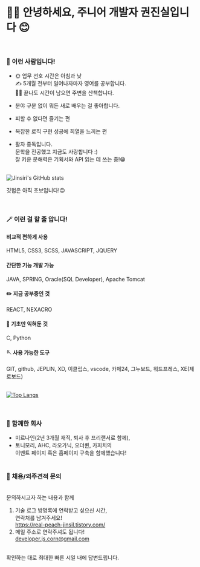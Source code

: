 # 👋👋 안녕하세요, 주니어 개발자 권진실입니다 😊

<br>

<!--<img src="https://user-images.githubusercontent.com/40844404/163713429-6bdb8d14-0436-4761-93fa-d0ecb2f9e8df.png" width="100%" alt="프로필사진">-->

### 🌿 이런 사람입니다!<br>

- 🌞 업무 선호 시간은 아침과 낮<br>
  ✍️ 5개월 전부터 일어나자마자 영어를 공부합니다.<br>
  🚶‍♀️ 끝나도 시간이 남으면 주변을 산책합니다.<br>
- 분야 구분 없이 뭐든 새로 배우는 걸 좋아합니다.<br>

- 피할 수 없다면 즐기는 편<br>
- 복잡한 로직 구현 성공에 희열을 느끼는 편<br>
- 활자 중독입니다. <br>
  문학을 전공했고 지금도 사랑합니다 :)<br>
  잘 키운 문해력은 기획서와 API 읽는 데 쓰는 중!😁<br><br>

![Jinsiri's GitHub stats](https://github-readme-stats.vercel.app/api?username=jinsiri&show_icons=true&theme=radical)

깃헙은 아직 초보입니다!😉

<br>

### 🪄 이런 걸 할 줄 압니다!

#### 비교적 편하게 사용

HTML5, CSS3, SCSS, JAVASCRIPT, JQUERY

#### 간단한 기능 개발 가능

JAVA, SPRING, Oracle(SQL Developer), Apache Tomcat

#### ✏️ 지금 공부중인 것

REACT, NEXACRO

#### 🌱 기초만 익혀둔 것

C, Python

#### 🪡 사용 가능한 도구

GIT, github, JEPLIN, XD, 이클립스, vscode, 카페24, 그누보드, 워드프레스, XE(제로보드)
<br><br>

[![Top Langs](https://github-readme-stats.vercel.app/api/top-langs/?username=jinsiri)](https://github.com/jinsiri/github-readme-stats)

<br>

### 🤝 함께한 회사

- 미르나인(2년 3개월 재직, 퇴사 후 프리랜서로 함께),<br>
- 토니모리, AHC, 라오가닉, 오더퀸, 카피치의<br>
  이벤트 페이지 혹은 홈페이지 구축을 함께했습니다!<br><br>

### 📝 채용/외주견적 문의

<br>문의하시고자 하는 내용과 함께

1. 기술 로그 방명록에 연락받고 싶으신 시간,<br>
   연락처를 남겨주세요!<br>
   https://real-peach-jinsil.tistory.com/
2. 메일 주소로 연락주셔도 됩니다!<br>
   developer.js.corn@gmail.com<br><br>

확인하는 대로 최대한 빠른 시일 내에 답변드립니다.

<br><br>

<!--

## <영문/English>

### Hi, I'm Jinsil. 👋👋

My name means 'truth' in Korean.<br>
✨✨I always truly do my best!<br>
If you want contact me,<br>
https://real-peach-jinsil.tistory.com/ <br>
developer.js.corn@gmail.com

 - 🔭 I’m currently working on ...
- 🌱 I’m currently learning ...
- 👯 I’m looking to collaborate on ...
- 🤔 I’m looking for help with ...
- 💬 Ask me about ...
- 📫 How to reach me: ...
- 😄 Pronouns: ...
- ⚡ Fun fact: ... -->
